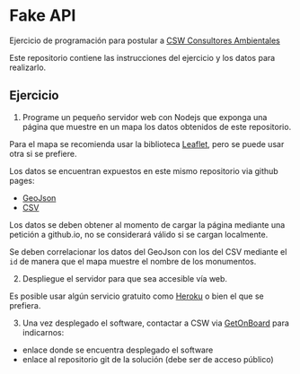 # Fake API

Ejercicio de programación para postular a [CSW Consultores Ambientales](https://csw.cl/)

Este repositorio contiene las instrucciones del ejercicio y los datos para realizarlo.

## Ejercicio

1. Programe un pequeño servidor web con Nodejs que exponga una página que muestre en un mapa los datos obtenidos de este repositorio.

Para el mapa se recomienda usar la biblioteca [Leaflet](https://leafletjs.com/), pero se puede usar otra si se prefiere.

Los datos se encuentran expuestos en este mismo repositorio via github pages:

  - [GeoJson](http://cswcl.github.io/fake-api/monumentos_historicos_extracto.geojson)
  - [CSV](http://cswcl.github.io/fake-api/monumentos_historicos_extracto.csv)

Los datos se deben obtener al momento de cargar la página mediante una petición a github.io, no se considerará válido si se cargan localmente.

Se deben correlacionar los datos del GeoJson con los del CSV mediante el `id` de manera que el mapa muestre el nombre de los monumentos.

2. Despliegue el servidor para que sea accesible vía web.

Es posible usar algún servicio gratuito como [Heroku](https://heroku.com/) o bien el que se prefiera.

3. Una vez desplegado el software, contactar a CSW via [GetOnBoard](https://www.getonbrd.cl/) para indicarnos:
  - enlace donde se encuentra desplegado el software
  - enlace al repositorio git de la solución (debe ser de acceso público)
